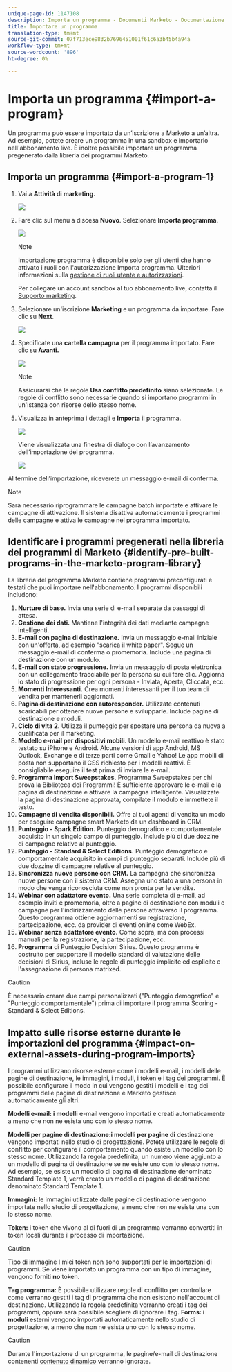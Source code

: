```yaml
---
unique-page-id: 1147108
description: Importa un programma - Documenti Marketo - Documentazione prodotto
title: Importare un programma
translation-type: tm+mt
source-git-commit: 07f713ece9832b7696451001f61c6a3b45b4a94a
workflow-type: tm+mt
source-wordcount: '896'
ht-degree: 0%

---
```



# Importa un programma {#import-a-program}

Un programma può essere importato da un’iscrizione a Marketo a un’altra. Ad esempio, potete creare un programma in una sandbox e importarlo nell&#39;abbonamento live. È inoltre possibile importare un programma pregenerato dalla libreria dei programmi Marketo.

## Importa un programma {#import-a-program-1}

1. Vai a **Attività di marketing.**

   ![](assets/ma.png)

1. Fare clic sul menu a discesa **Nuovo**. Selezionare **Importa programma**.

   ![](assets/image2014-9-17-12-3a15-3a4.png)

   >[!NOTE]
   >
   >Importazione programma è disponibile solo per gli utenti che hanno attivato i ruoli con l&#39;autorizzazione Importa programma. Ulteriori informazioni sulla [gestione di ruoli utente e autorizzazioni](/help/marketo/product-docs/administration/users-and-roles/managing-user-roles-and-permissions.md).
   >
   >Per collegare un account sandbox al tuo abbonamento live, contatta il [Supporto marketing](https://nation.marketo.com/t5/Support/ct-p/Support).

1. Selezionare un&#39;iscrizione **Marketing** e un programma da importare. Fare clic su **Next**.

   ![](assets/image2014-9-17-12-3a20-3a13.png)

1. Specificate una **cartella campagna** per il programma importato. Fare clic su **Avanti.**

   ![](assets/image2014-9-17-12-3a20-3a44.png)

   >[!NOTE]
   >
   >Assicurarsi che le regole **Usa conflitto predefinito** siano selezionate. Le regole di conflitto sono necessarie quando si importano programmi in un&#39;istanza con risorse dello stesso nome.

1. Visualizza in anteprima i dettagli e **Importa** il programma.

   ![](assets/image2014-9-17-12-3a21-3a36.png)

   Viene visualizzata una finestra di dialogo con l’avanzamento dell’importazione del programma.

   ![](assets/image2014-9-17-12-3a21-3a51.png)

Al termine dell’importazione, riceverete un messaggio e-mail di conferma.

>[!NOTE]
>
>Sarà necessario riprogrammare le campagne batch importate e attivare le campagne di attivazione. Il sistema disattiva automaticamente i programmi delle campagne e attiva le campagne nel programma importato.

## Identificare i programmi pregenerati nella libreria dei programmi di Marketo {#identify-pre-built-programs-in-the-marketo-program-library}

La libreria del programma Marketo contiene programmi preconfigurati e testati che puoi importare nell&#39;abbonamento. I programmi disponibili includono:

1. **Nurture di base.** Invia una serie di e-mail separate da passaggi di attesa.
1. **Gestione dei dati.** Mantiene l&#39;integrità dei dati mediante campagne intelligenti.
1. **E-mail con pagina di destinazione.** Invia un messaggio e-mail iniziale con un&#39;offerta, ad esempio &quot;scarica il white paper&quot;. Segue un messaggio e-mail di conferma o promemoria. Include una pagina di destinazione con un modulo.
1. **E-mail con stato progressione.** Invia un messaggio di posta elettronica con un collegamento tracciabile per la persona su cui fare clic. Aggiorna lo stato di progressione per ogni persona - Inviata, Aperta, Cliccata, ecc.
1. **Momenti Interessanti.** Crea momenti interessanti per il tuo team di vendita per mantenerli aggiornati.
1. **Pagina di destinazione con autoresponder.** Utilizzate contenuti scaricabili per ottenere nuove persone e svilupparle. Include pagine di destinazione e moduli.
1. **Ciclo di vita 2.** Utilizza il punteggio per spostare una persona da nuova a qualificata per il marketing.
1. **Modello e-mail per dispositivi mobili.** Un modello e-mail reattivo è stato testato su iPhone e Android. Alcune versioni di app Android, MS Outlook, Exchange e di terze parti come Gmail e Yahoo! Le app mobili di posta non supportano il CSS richiesto per i modelli reattivi. È consigliabile eseguire il test prima di inviare le e-mail.
1. **Programma Import Sweepstakes.** Programma Sweepstakes per chi prova la Biblioteca dei Programmi! È sufficiente approvare le e-mail e la pagina di destinazione e attivare la campagna intelligente. Visualizzate la pagina di destinazione approvata, compilate il modulo e immettete il testo.
1. **Campagne di vendita disponibili.** Offre ai tuoi agenti di vendita un modo per eseguire campagne smart Marketo da un dashboard in CRM.
1. **Punteggio - Spark Edition.** Punteggio demografico e comportamentale acquisito in un singolo campo di punteggio. Include più di due dozzine di campagne relative al punteggio.
1. **Punteggio - Standard &amp; Select Editions.** Punteggio demografico e comportamentale acquisito in campi di punteggio separati. Include più di due dozzine di campagne relative al punteggio.
1. **Sincronizza nuove persone con CRM.** La campagna che sincronizza nuove persone con il sistema CRM. Assegna uno stato a una persona in modo che venga riconosciuta come non pronta per le vendite.
1. **Webinar con adattatore evento.** Una serie completa di e-mail, ad esempio inviti e promemoria, oltre a pagine di destinazione con moduli e campagne per l&#39;indirizzamento delle persone attraverso il programma. Questo programma ottiene aggiornamenti su registrazione, partecipazione, ecc. da provider di eventi online come WebEx.
1. **Webinar senza adattatore evento.** Come sopra, ma con processi manuali per la registrazione, la partecipazione, ecc.
1. **Programma** di Punteggio Decisioni Sirius. Questo programma è costruito per supportare il modello standard di valutazione delle decisioni di Sirius, incluse le regole di punteggio implicite ed esplicite e l&#39;assegnazione di persona matrixed.

>[!CAUTION]
>
>È necessario creare due campi personalizzati (&quot;Punteggio demografico&quot; e &quot;Punteggio comportamentale&quot;) prima di importare il programma Scoring - Standard &amp; Select Editions.

## Impatto sulle risorse esterne durante le importazioni del programma {#impact-on-external-assets-during-program-imports}

I programmi utilizzano risorse esterne come i modelli e-mail, i modelli delle pagine di destinazione, le immagini, i moduli, i token e i tag dei programmi. È possibile configurare il modo in cui vengono gestiti i modelli e i tag dei programmi delle pagine di destinazione e Marketo gestisce automaticamente gli altri.

**Modelli e-mail: i modelli** e-mail vengono importati e creati automaticamente a meno che non ne esista uno con lo stesso nome.

**Modelli per pagine di destinazione:i modelli per pagine di** destinazione vengono importati nello studio di progettazione. Potete utilizzare le regole di conflitto per configurare il comportamento quando esiste un modello con lo stesso nome. Utilizzando la regola predefinita, un numero viene aggiunto a un modello di pagina di destinazione se ne esiste uno con lo stesso nome. Ad esempio, se esiste un modello di pagina di destinazione denominato Standard Template 1, verrà creato un modello di pagina di destinazione denominato Standard Template 1.

**Immagini:** le immagini utilizzate dalle pagine di destinazione vengono importate nello studio di progettazione, a meno che non ne esista una con lo stesso nome.

**Token:** i token che vivono al di fuori di un programma verranno convertiti in token locali durante il processo di importazione.

>[!CAUTION]
>
>Tipo di immagine I miei token non sono supportati per le importazioni di programmi. Se viene importato un programma con un tipo di immagine, vengono forniti **no** token.

**Tag programma:** È possibile utilizzare regole di conflitto per controllare come verranno gestiti i tag di programma che non esistono nell&#39;account di destinazione. Utilizzando la regola predefinita verranno creati i tag dei programmi, oppure sarà possibile scegliere di ignorare i tag. **Forms: i moduli** esterni vengono importati automaticamente nello studio di progettazione, a meno che non ne esista uno con lo stesso nome.

>[!CAUTION]
>
>Durante l&#39;importazione di un programma, le pagine/e-mail di destinazione contenenti [contenuto dinamico](/help/marketo/product-docs/personalization/segmentation-and-snippets/segmentation/understanding-dynamic-content.md) verranno ignorate.
